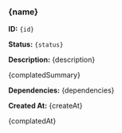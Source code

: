 ### {name}

**ID:** `{id}`

**Status:** `{status}`

**Description:** {description}

{complatedSummary}

**Dependencies:** {dependencies}

**Created At:** {createAt}

{complatedAt}
